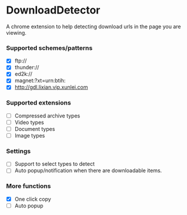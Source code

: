 # DownloadDetector
A chrome extension to help detecting download urls in the page you are viewing.

### Supported schemes/patterns
- [x] ftp://
- [x] thunder://
- [x] ed2k://
- [x] magnet:?xt=urn:btih:
- [x] http://gdl.lixian.vip.xunlei.com

### Supported extensions
- [ ] Compressed archive types
- [ ] Video types
- [ ] Document types
- [ ] Image types

### Settings
- [ ] Support to select types to detect
- [ ] Auto popup/notification when there are downloadable items.

### More functions
- [x] One click copy
- [ ] Auto popup
